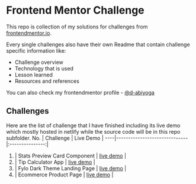 # Frontend Mentor Challenge

This repo is collection of my solutions for challenges from [frontendmentor.io](https://www.frontendmentor.io).

Every single challenges also have their own Readme that contain challenge specific information like:
- Challenge overview
- Technology that is used
- Lesson learned
- Resources and references

You can also check my frontendmentor profile - [@d-abiyoga](https://frontendmentor.io/profile/d-abiyoga)


## Challenges
Here are the list of challenge that I have finished including its live demo which mostly hosted in netlify while the source code will be in this repo subfolder.
No. | Challenge                    | Live Demo     |
----|------------------------------|:---------------:|
1.  | Stats Preview Card Component | [live demo](https://brave-goldwasser-58e8d3.netlify.app/) |
2.  | Tip Calculator App           | [live demo](https://adoring-snyder-c43987.netlify.app/) |
3.  | Fylo Dark Theme Landing Page | [live demo](https://fylo-dark-theme-landing-page-d-abiyoga.netlify.app/) |
4.  | Ecommerce Product Page       | [live demo](https://ecommerce-product-page-d-abiyoga.netlify.app/) |
